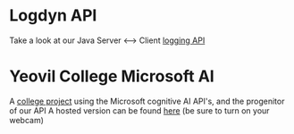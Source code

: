 # Logdyn API

Take a look at our Java Server <--> Client [logging API](https://api.logdyn.com)

# Yeovil College Microsoft AI

A [college project](https://ymca.logdyn.com) using the Microsoft cognitive AI API's, and the progenitor of our API
A hosted version can be found [here](https://mattihew.servehttp.com/ymca/) (be sure to turn on your webcam)
